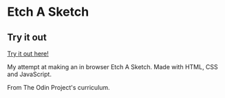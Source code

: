 # Etch A Sketch

## Try it out

[Try it out here!](https://ptrcktylr.github.io/etch-a-sketch/)

My attempt at making an in browser Etch A Sketch. Made with HTML, CSS and JavaScript.

From The Odin Project's curriculum.

